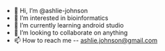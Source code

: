 - 👋 Hi, I’m @ashlie-johnson
- 👀 I’m interested in bioinformatics
- 🌱 I’m currently learning android studio
- 💞️ I’m looking to collaborate on anything
- 📫 How to reach me -- ashlie.johnson@gmail.com
